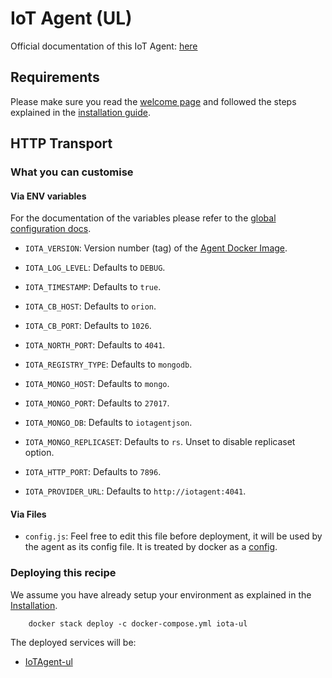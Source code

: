 <hr class="iotagents" style="display:none" />

# IoT Agent (UL)

Official documentation of this IoT Agent:
[here](http://fiware-iotagent-ul.readthedocs.io/en/latest/index.html)

## Requirements

Please make sure you read the [welcome page](../../index.md) and followed the
steps explained in the [installation guide](../../installation.md).

## HTTP Transport

### What you can customise

#### Via ENV variables

For the documentation of the variables please refer to the
[global configuration docs](https://github.com/telefonicaid/iotagent-node-lib/blob/master/doc/installationguide.md).

- `IOTA_VERSION`: Version number (tag) of the
  [Agent Docker Image](https://hub.docker.com/r/telefonicaiot/iotagent-ul/~/dockerfile/).

- `IOTA_LOG_LEVEL`: Defaults to `DEBUG`.

- `IOTA_TIMESTAMP`: Defaults to `true`.

- `IOTA_CB_HOST`: Defaults to `orion`.

- `IOTA_CB_PORT`: Defaults to `1026`.

- `IOTA_NORTH_PORT`: Defaults to `4041`.

- `IOTA_REGISTRY_TYPE`: Defaults to `mongodb`.

- `IOTA_MONGO_HOST`: Defaults to `mongo`.

- `IOTA_MONGO_PORT`: Defaults to `27017`.

- `IOTA_MONGO_DB`: Defaults to `iotagentjson`.

- `IOTA_MONGO_REPLICASET`: Defaults to `rs`. Unset to disable replicaset option.

- `IOTA_HTTP_PORT`: Defaults to `7896`.

- `IOTA_PROVIDER_URL`: Defaults to `http://iotagent:4041`.

#### Via Files

- `config.js`: Feel free to edit this file before deployment, it will be used by
  the agent as its config file. It is treated by docker as a
  [config](https://docs.docker.com/compose/compose-file/#configs).

### Deploying this recipe

We assume you have already setup your environment as explained in the
[Installation](../../installation.md).

```
    docker stack deploy -c docker-compose.yml iota-ul
```

The deployed services will be:

- [IoTAgent-ul](https://github.com/telefonicaid/iotagent-ul)
